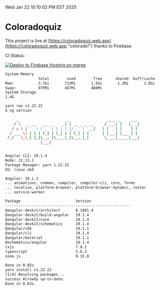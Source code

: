 Wed Jan 22 10:10:02 PM EST 2025

# Coloradoquiz


This project is live at [https://coloradoquiz.web.app](https://coloradoquiz.web.app "colorado!") thanks to Firebase.

CI Status: 

[![Deploy to Firebase Hosting on merge](https://github.com/teamkushal/coloradoquiz/actions/workflows/firebase-hosting-merge.yml/badge.svg)](https://github.com/teamkushal/coloradoquiz/actions/workflows/firebase-hosting-merge.yml)

```bash
System Memory
               total        used        free      shared  buff/cache   available
Mem:           3.7Gi       713Mi       1.5Gi       1.2Mi       1.8Gi       3.0Gi
Swap:          975Mi       487Mi       488Mi
System Storage
1.4G	.
```
```bash
yarn run v1.22.22
$ ng version

     _                      _                 ____ _     ___
    / \   _ __   __ _ _   _| | __ _ _ __     / ___| |   |_ _|
   / △ \ | '_ \ / _` | | | | |/ _` | '__|   | |   | |    | |
  / ___ \| | | | (_| | |_| | | (_| | |      | |___| |___ | |
 /_/   \_\_| |_|\__, |\__,_|_|\__,_|_|       \____|_____|___|
                |___/
    

Angular CLI: 19.1.4
Node: 22.13.1
Package Manager: yarn 1.22.22
OS: linux x64

Angular: 19.1.3
... animations, common, compiler, compiler-cli, core, forms
... localize, platform-browser, platform-browser-dynamic, router
... service-worker

Package                         Version
---------------------------------------------------------
@angular-devkit/architect       0.1901.4
@angular-devkit/build-angular   19.1.4
@angular-devkit/core            19.1.4
@angular-devkit/schematics      19.1.4
@angular/cdk                    19.1.1
@angular/cli                    19.1.4
@angular/material               19.1.1
@schematics/angular             19.1.4
rxjs                            7.8.1
typescript                      5.6.3
zone.js                         0.15.0
    
Done in 0.85s.
yarn install v1.22.22
[1/4] Resolving packages...
success Already up-to-date.
Done in 0.63s.
```
